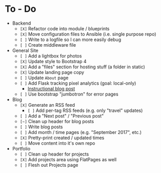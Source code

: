 # To - Do
- Backend
	- `[X]` Refactor code into module / blueprints
	- `[X]` Move configuration files to Ansible (i.e. single purpose repo)
	- `[ ]` Write to a logfile so I can more easily debug
	- `[ ]` Create middleware file
- General Site
	- `[ ]` Add a lightbox for photos
	- `[X]` Update style to Bootstrap 4
	- `[X]` Add a "files" section for hosting stuff (a folder in static)
	- `[X]` Update landing page copy
	- `[ ]` Update `About` page
	- `[ ]` Add Flask tracking pixel analytics (goal: local-only)
		- [Instructional blog post](https://www.madewithtea.com/event-tracking-with-javascript-flask.html)
	- `[ ]` Use bootstrap "jumbotron" for error pages
- Blog
	- `[X]` Generate an RSS feed
		- `[ ]` Add per-tag RSS feeds (e.g. only "travel" updates)
	- `[ ]` Add a "Next post" / "Previous post"
	- `[~]` Clean up header for blog posts
	- `[ ]` Write blog posts
	- `[ ]` Add month / time pages (e.g. "September 2017", etc.)
	- `[X]` Pretty-print created / updated times
	- `[ ]` Move content into it's own repo
- Portfolio
	- `[ ]` Clean up header for projects
	- `[X]` Add projects area using FlatPages as well
	- `[ ]` Flesh out Projects page

